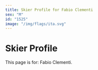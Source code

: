 ```yaml
---
title: Skier Profile for Fabio Clementi
sex: "M"
id: "1525"
image: "/img/flags/ita.svg" 
---
```


# Skier Profile

This page is for: Fabio Clementi.
    